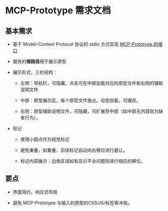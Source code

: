 # MCP-Prototype 需求文档

## 基本需求

- 基于 Model-Context Protocol 协议的 stdio 方式实现 [MCP-Prototype 的接口](../../interface.md)

- 服务的**根路径**用于展示原型

- 展示形式，三栏结构：
  
  - 左侧：导航栏，可隐藏。点击可在中部加载对应的原型文件和右侧的辅助说明文件
  
  - 中部：原型展示区，每个原型文件独占。动态加载，可缓存。
  
  - 右侧：原型辅助说明文件，可隐藏，可扩展至中部（如中部无内容则为缺省行为）。

- 标记
  
  - 使用小圆点作为视觉标记
  
  - 避免重叠，如重叠，后续标记自动向右移位进行避让。
  
  - 标记内容展示：边角区域如有显示不全问题则进行相应的移位。

## 要点

- 界面简约，响应式布局

- 避免 MCP-Prototype 与输入的原型的CSS/JS/标签等冲突。



